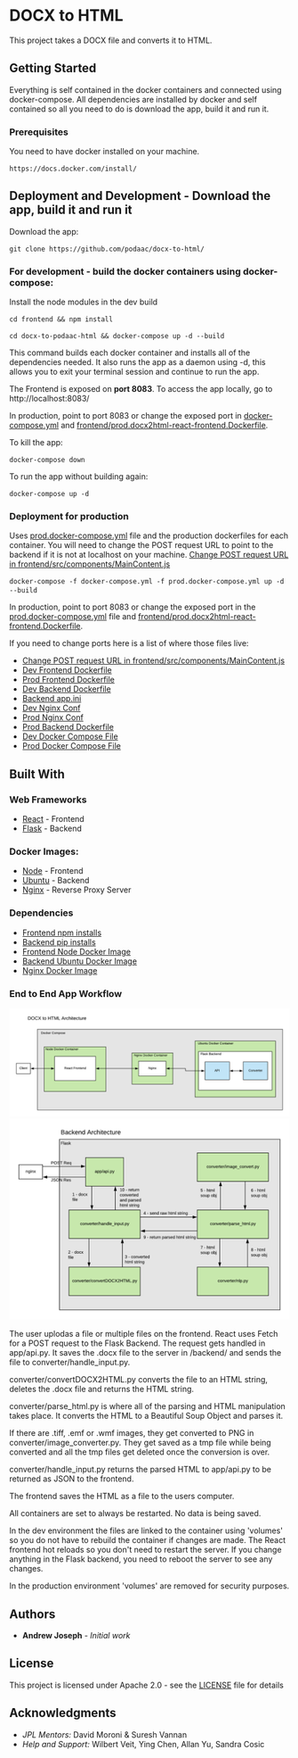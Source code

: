 # DOCX to HTML

This project takes a DOCX file and converts it to HTML. 

## Getting Started

Everything is self contained in the docker containers and connected using docker-compose. All dependencies are installed by docker and self contained so all you need to do is download the app, build it and run it.

### Prerequisites

You need to have docker installed on your machine. 

```
https://docs.docker.com/install/
```

## Deployment and Development - Download the app, build it and run it

Download the app:

```
git clone https://github.com/podaac/docx-to-html/
```

### For development - build the docker containers using docker-compose:

Install the node modules in the dev build
```
cd frontend && npm install 
```

```
cd docx-to-podaac-html && docker-compose up -d --build
```

This command builds each docker container and installs all of the dependencies needed. It also runs the app as a daemon using -d, this allows you to exit your terminal session and continue to run the app. 

The Frontend is exposed on **port 8083**. To access the app locally, go to http://localhost:8083/

In production, point to port 8083 or change the exposed port in [docker-compose.yml](docker-compose.yml) and [frontend/prod.docx2html-react-frontend.Dockerfile](frontend/prod.docx2html-react-frontend.Dockerfile).

To kill the app:

```
docker-compose down
```

To run the app without building again:
```
docker-compose up -d
```

### Deployment for production

Uses [prod.docker-compose.yml](prod.docker-compose.yml) file and the production dockerfiles for each container. You will need to change the POST request URL to point to the backend if it is not at localhost on your machine. [Change POST request URL in frontend/src/components/MainContent.js](frontend/src/components/MainContent.js)

```
docker-compose -f docker-compose.yml -f prod.docker-compose.yml up -d --build
```

In production, point to port 8083 or change the exposed port in the [prod.docker-compose.yml](prod.docker-compose.yml) file and [frontend/prod.docx2html-react-frontend.Dockerfile](frontend/prod.docx2html-react-frontend.Dockerfile).

If you need to change ports here is a list of where those files live:

* [Change POST request URL in frontend/src/components/MainContent.js](frontend/src/components/MainContent.js)
* [Dev Frontend Dockerfile](frontend/dev.docx2html-react-frontend.Dockerfile)
* [Prod Frontend Dockerfile](frontend/prod.docx2html-react-frontend.Dockerfile)
* [Dev Backend Dockerfile](backend/dev.docx2html-flask-backend.Dockerfile)
* [Backend app.ini](backend/app.ini)
* [Dev Nginx Conf](nginx/dev.nginx.conf)
* [Prod Nginx Conf](nginx/prod.nginx.conf)
* [Prod Backend Dockerfile](backend/prod.docx2html-flask-backend.Dockerfile)
* [Dev Docker Compose File](docker-compose.yml)
* [Prod Docker Compose File](prod.docker-compose.yml)

## Built With

### Web Frameworks 

* [React](https://reactjs.org/) - Frontend
* [Flask](https://flask.palletsprojects.com/en/1.1.x/) - Backend


### Docker Images:

* [Node](https://hub.docker.com/_/node/) - Frontend
* [Ubuntu](https://hub.docker.com/_/ubuntu) - Backend
* [Nginx](https://hub.docker.com/_/nginx) - Reverse Proxy Server

### Dependencies

* [Frontend npm installs](frontend/package.json)
* [Backend pip installs](backend/requirements.txt)
* [Frontend Node Docker Image](/frontend/dev.docx2html-react-frontend.Dockerfile)
* [Backend Ubuntu Docker Image](/backend/dev.docx2html-flask-backend.Dockerfile)
* [Nginx Docker Image](/nginx/dev.docx2html-nginx.Dockerfile)

### End to End App Workflow

![App Architecture](app-arch.png)
![Backend Architecture](backend-arch.png)

The user uplodas a file or multiple files on the frontend. React uses Fetch for a POST request to the Flask Backend. The request gets handled in app/api.py. It saves the .docx file to the server in /backend/ and sends the file to converter/handle_input.py.

converter/convertDOCX2HTML.py converts the file to an HTML string, deletes the .docx file and returns the HTML string.

converter/parse_html.py is where all of the parsing and HTML manipulation takes place. It converts the HTML to a Beautiful Soup Object and parses it.

If there are .tiff, .emf or .wmf images, they get converted to PNG in converter/image_converter.py. They get saved as a tmp file while being converted and all the tmp files get deleted once the conversion is over.

converter/handle_input.py returns the parsed HTML to app/api.py to be returned as JSON to the frontend.

The frontend saves the HTML as a file to the users computer.

All containers are set to always be restarted. No data is being saved.

In the dev environment the files are linked to the container using 'volumes' so you do not have to rebuild the container if changes are made. The React frontend hot reloads so you don't need to restart the server. If you change anything in the Flask backend, you need to reboot the server to see any changes.

In the production environment 'volumes' are removed for security purposes.

## Authors

* **Andrew Joseph** - *Initial work* 

## License

This project is licensed under Apache 2.0 - see the [LICENSE](LICENSE) file for details

## Acknowledgments

*  *JPL Mentors:* David Moroni & Suresh Vannan
*  *Help and Support:* Wilbert Veit, Ying Chen, Allan Yu, Sandra Cosic

